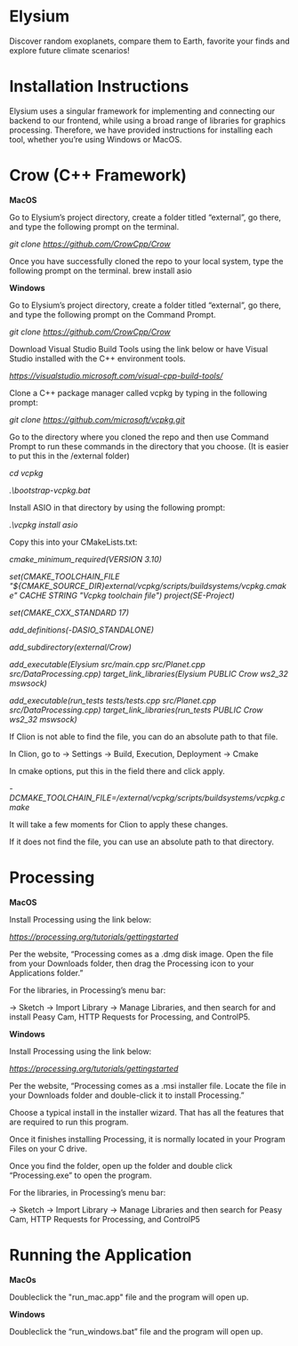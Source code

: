 # Elysium
Discover random exoplanets, compare them to Earth, favorite your finds and explore future climate scenarios!
# Installation Instructions
Elysium uses a singular framework for implementing and connecting our backend to our frontend, while using a broad range of libraries for graphics processing. Therefore, we have provided instructions for installing each tool, whether you’re using Windows or MacOS.

# Crow (C++ Framework)

**MacOS**

Go to Elysium’s project directory, create a folder titled “external”, go there, and type the following prompt on the terminal.

_git clone https://github.com/CrowCpp/Crow_

Once you have successfully cloned the repo to your local system, type the following prompt on the terminal.
brew install asio

**Windows**

Go to Elysium’s project directory, create a folder titled “external”, go there, and type the following prompt on the Command Prompt.

_git clone https://github.com/CrowCpp/Crow_

Download Visual Studio Build Tools using the link below or have Visual Studio installed with the C++ environment tools.

_https://visualstudio.microsoft.com/visual-cpp-build-tools/_

Clone a C++ package manager called vcpkg by typing in the following prompt:

_git clone https://github.com/microsoft/vcpkg.git_

Go to the directory where you cloned the repo and then use Command Prompt to run these commands in the directory that you choose. (It is easier to put this in the /external folder)

_cd vcpkg_

_.\bootstrap-vcpkg.bat_

Install ASIO in that directory by using the following prompt:

_.\vcpkg install asio_

Copy this into your CMakeLists.txt:

_cmake_minimum_required(VERSION 3.10)_

_set(CMAKE_TOOLCHAIN_FILE "${CMAKE_SOURCE_DIR}external/vcpkg/scripts/buildsystems/vcpkg.cmake" CACHE STRING "Vcpkg toolchain file")_
_project(SE-Project)_

_set(CMAKE_CXX_STANDARD 17)_

_add_definitions(-DASIO_STANDALONE)_

_add_subdirectory(external/Crow)_

_add_executable(Elysium src/main.cpp src/Planet.cpp src/DataProcessing.cpp)_
_target_link_libraries(Elysium PUBLIC Crow ws2_32 mswsock)_

_add_executable(run_tests tests/tests.cpp src/Planet.cpp src/DataProcessing.cpp)_
_target_link_libraries(run_tests PUBLIC Crow ws2_32 mswsock)_

If Clion is not able to find the file, you can do an absolute path to that file.

In Clion, go to → Settings → Build, Execution, Deployment → Cmake

In cmake options, put this in the field there and click apply.

_-DCMAKE_TOOLCHAIN_FILE=/external/vcpkg/scripts/buildsystems/vcpkg.cmake_

It will take a few moments for Clion to apply these changes.

If it does not find the file, you can use an absolute path to that directory.

# Processing

**MacOS**

Install Processing using the link below:

_https://processing.org/tutorials/gettingstarted_

Per the website, “Processing comes as a .dmg disk image. Open the file from your Downloads folder, then drag the Processing icon to your Applications folder.”

For the libraries, in Processing’s menu bar:

→ Sketch → Import Library → Manage Libraries, and then search for and install Peasy Cam, HTTP Requests for Processing, and ControlP5.

**Windows**

Install Processing using the link below:

_https://processing.org/tutorials/gettingstarted_

Per the website, “Processing comes as a .msi installer file. Locate the file in your Downloads folder and double-click it to install Processing.”

Choose a typical install in the installer wizard. That has all the features that are required to run this program.

Once it finishes installing Processing, it is normally located in your Program Files on your C drive.

Once you find the folder, open up the folder and double click “Processing.exe” to open the program.

For the libraries, in Processing’s menu bar:

→ Sketch → Import Library → Manage Libraries and then search for Peasy Cam, HTTP Requests for Processing, and ControlP5

# Running the Application

**MacOs**

Doubleclick the "run_mac.app" file and the program will open up.

**__Windows__**

Doubleclick the “run_windows.bat” file and the program will open up.


